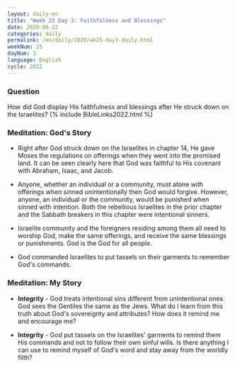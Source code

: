 ```yaml
---
layout: daily-en
title: "Week 25 Day 3: Faithfulness and Blessings"
date: 2020-06-22
categories: daily
permalink: /en/daily/2020/wk25-day3-daily.html
weekNum: 25
dayNum: 3
language: English
cycle: 2022
---
```

### Question     
How did God display His faithfulness and blessings after He struck down on the Israelites?
{% include BibleLinks2022.html %} 

### Meditation: God's Story   
+ Right after God struck down on the Israelites in chapter 14, He gave Moses the regulations on offerings when they went into the promised land. It can be seen clearly here that God was faithful to His covenant with Abraham, Isaac, and Jacob. 

+ Anyone, whether an individual or a community, must atone with offerings when sinned unintentionally then God would forgive. However, anyone, an individual or the community, would be punished when sinned with intention. Both the rebellious Israelites in the prior chapter and the Sabbath breakers in this chapter were intentional sinners. 

+ Israelite community and the foreigners residing among them all need to worship God, make the same offerings, and receive the same blessings or punishments. God is the God for all people. 

+ God commanded Israelites to put tassels on their garments to remember God's commands. 

### Meditation: My Story   
+ **Integrity** - God treats intentional sins different from unintentional ones. God sees the Gentiles the same as the Jews. What do I learn from this truth about God's sovereignty and attributes? How does it remind me and encourage me? 

+ **Integrity** - God put tassels on the Israelites' garments to remind them His commands and not to follow their own sinful wills. Is there anything I can use to remind myself of God's word and stay away from the worldly filth? 
